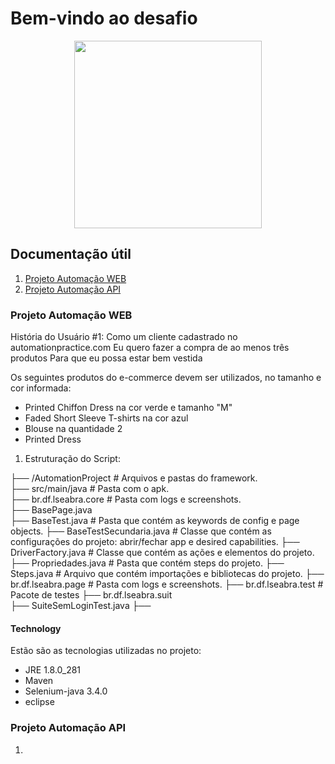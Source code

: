 # Bem-vindo ao desafio

<div align="center">
  <img src="https://www.inbenta.com/wp-content/uploads/2016/11/LojasRennerLogo500x500_2015.jpg" width="300px"/>
</div>


## Documentação útil

1. [Projeto Automação WEB](https://github.com/LuisFelipeSeabra/prova_renner/tree/master/AutomationProject)
2. [Projeto Automação API](https://github.com/LuisFelipeSeabra/prova_renner/tree/master/RegresAPI)


### Projeto Automação WEB

História do Usuário #1:
Como um cliente cadastrado no automationpractice.com
Eu quero fazer a compra de ao menos três produtos
Para que eu possa estar bem vestida

Os seguintes produtos do e-commerce devem ser utilizados, no tamanho e cor informada:
 - Printed Chiffon Dress na cor verde e tamanho "M"
 - Faded Short Sleeve T-shirts na cor azul
 - Blouse na quantidade 2
 - Printed Dress

1. Estruturação do Script:

├── /AutomationProject               # Arquivos e pastas do framework.                                                                                                           
    ├── src/main/java                         # Pasta com o apk.                                                                                                                 
        ├── br.df.lseabra.core                        # Pasta com logs e screenshots.                                                                                             
            ├── BasePage.java                    
            ├── BaseTest.java                 # Pasta que contém as keywords de config e page objects.
            ├── BaseTestSecundaria.java            # Classe que contém as configurações do projeto: abrir/fechar app e desired capabilities.
            ├── DriverFactory.java      # Classe que contém as ações e elementos do projeto.
            ├── Propriedades.java                     # Pasta que contém steps do projeto.
            ├── Steps.java               # Arquivo que contém importações e bibliotecas do projeto.
        ├── br.df.lseabra.page                        # Pasta com logs e screenshots.
        ├── br.df.lseabra.test                        # Pacote de testes
        ├── br.df.lseabra.suit  
            ├── SuiteSemLoginTest.java
            ├── 


#### Technology

Estão são as tecnologias utilizadas no projeto:
  * JRE 1.8.0_281
  * Maven
  * Selenium-java 3.4.0
  * eclipse


### Projeto Automação API
1.




